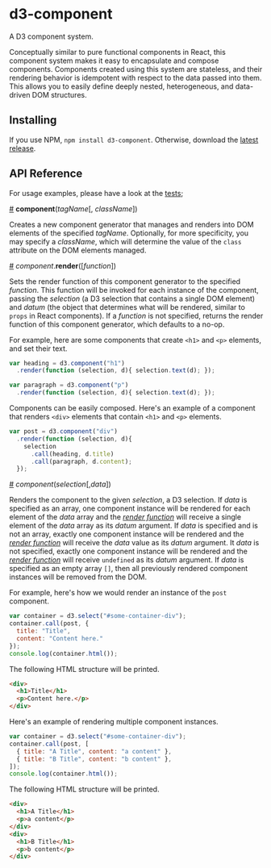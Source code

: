 # d3-component

A D3 component system.

Conceptually similar to pure functional components in React, this component system makes it easy to encapsulate and compose components. Components created using this system are stateless, and their rendering behavior is idempotent with respect to the data passed into them. This allows you to easily define deeply nested, heterogeneous, and data-driven DOM structures.

## Installing

If you use NPM, `npm install d3-component`. Otherwise, download the [latest release](https://github.com/curran/d3-component/releases/latest).

## API Reference

For usage examples, please have a look at the [tests](test/component-test.js);

<a href="#component" name="component">#</a> <b>component</b>(<i>tagName</i>[, <i>className</i>])

Creates a new component generator that manages and renders into DOM elements of the specified *tagName*. Optionally, for more specificity, you may specify a *className*, which will determine the value of the `class` attribute on the DOM elements managed.

<a href="#component_render" name="component_render" >#</a> <i>component</i>.<b>render</b>([<i>function</i>])

Sets the render function of this component generator to the specified *function*. This function will be invoked for each instance of the component, passing the *selection* (a D3 selection that contains a single DOM element) and *datum* (the object that determines what will be rendered, similar to `props` in React components). If a *function* is not specified, returns the  render function of this component generator, which defaults to a no-op.

For example, here are some components that create `<h1>` and `<p>` elements, and set their text.

```js
var heading = d3.component("h1")
  .render(function (selection, d){ selection.text(d); });

var paragraph = d3.component("p")
  .render(function (selection, d){ selection.text(d); });
```

Components can be easily composed. Here's an example of a component that renders `<div>` elements that contain `<h1>` and `<p>` elements.

```js
var post = d3.component("div")
  .render(function (selection, d){
    selection
      .call(heading, d.title)
      .call(paragraph, d.content);
  });
```

<a href="#component_invoke" name="component_invoke" >#</a> <i>component</i>(<i>selection</i>[,<i>data</i>])

Renders the component to the given *selection*, a D3 selection. If *data* is specified as an array, one component instance will be rendered for each element of the *data* array and the *[render function](component_render)* will receive a single element of the *data* array as its *datum* argument. If *data* is specified and is not an array, exactly one component instance will be rendered and the *[render function](component_render)* will receive the *data* value as its *datum* argument. It *data* is not specified, exactly one component instance will be rendered and the *[render function](component_render)* will receive `undefined` as its *datum* argument. If *data* is specified as an empty array `[]`, then all previously rendered component instances will be removed from the DOM.

For example, here's how we would render an instance of the `post` component.

```js
var container = d3.select("#some-container-div");
container.call(post, {
  title: "Title",
  content: "Content here."
});
console.log(container.html());
```

The following HTML structure will be printed.

```html
<div>
  <h1>Title</h1>
  <p>Content here.</p>
</div>
```

Here's an example of rendering multiple component instances.

```js
var container = d3.select("#some-container-div");
container.call(post, [
  { title: "A Title", content: "a content" },
  { title: "B Title", content: "b content" },
]);
console.log(container.html());
```

The following HTML structure will be printed.

```html
<div>
  <h1>A Title</h1>
  <p>a content</p>
</div>
<div>
  <h1>B Title</h1>
  <p>b content</p>
</div>
```
